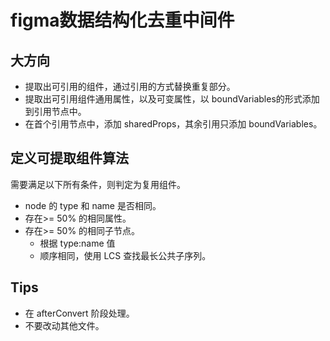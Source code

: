 # figma数据结构化去重中间件

## 大方向

- 提取出可引用的组件，通过引用的方式替换重复部分。
- 提取出可引用组件通用属性，以及可变属性，以 boundVariables的形式添加到引用节点中。
- 在首个引用节点中，添加 sharedProps，其余引用只添加 boundVariables。

## 定义可提取组件算法

需要满足以下所有条件，则判定为复用组件。

- node 的 type 和 name 是否相同。
- 存在>= 50% 的相同属性。
- 存在>= 50% 的相同子节点。
  - 根据 type:name 值
  - 顺序相同，使用 LCS 查找最长公共子序列。

## Tips
- 在 afterConvert 阶段处理。
- 不要改动其他文件。